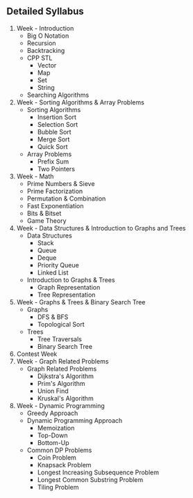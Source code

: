## Detailed Syllabus

<ol type="1">
    <li>
        Week - Introduction
        <ul>
            <li>Big O Notation</li>
            <li>Recursion</li>
            <li>Backtracking</li>
            <li>CPP STL
                <ul>
                    <li>Vector</li>
                    <li>Map</li>
                    <li>Set</li>
                    <li>String</li>
                </ul>
            </li>
            <li>Searching Algorithms</li>
        </ul>
    </li>
    <li>
        Week - Sorting Algorithms & Array Problems
        <ul>
            <li>Sorting Algorithms
                <ul>
                    <li>Insertion Sort</li>
                    <li>Selection Sort</li>
                    <li>Bubble Sort</li>
                    <li>Merge Sort</li>
                    <li>Quick Sort</li>
                </ul>
            </li>
            <li>Array Problems
                <ul>
                    <li>Prefix Sum</li>
                    <li>Two Pointers</li>
                </ul>
            </li>
        </ul>
    </li>
    <li>
        Week - Math
        <ul>
            <li>Prime Numbers & Sieve</li>
            <li>Prime Factorization</li>
            <li>Permutation & Combination</li>
            <li>Fast Exponentiation</li>
            <li>Bits & Bitset</li>
            <li>Game Theory</li>
        </ul>
    </li>
    <li>
        Week - Data Structures & Introduction to Graphs and Trees
        <ul>
            <li>Data Structures
                <ul>
                    <li>Stack</li>
                    <li>Queue</li>
                    <li>Deque</li>
                    <li>Priority Queue</li>
                    <li>Linked List</li>
                </ul>
            </li>
            <li>Introduction to Graphs & Trees
                <ul>
                    <li>Graph Representation</li>
                    <li>Tree Representation</li>
                </ul>
            </li>
        </ul>
    </li>
    <li>
        Week - Graphs & Trees & Binary Search Tree
        <ul>
            <li>
                Graphs
                <ul>
                    <li>DFS & BFS</li>
                    <li>Topological Sort</li>
                </ul>
            </li>
            <li>
                Trees
                <ul>
                    <li>Tree Traversals</li>
                    <li>Binary Search Tree</li>
                </ul>
            </li>
        </ul>
    </li>
    <li>
        Contest Week
    </li>
    <li>
        Week - Graph Related Problems
        <ul>
            <li>
                Graph Related Problems
                <ul>
                    <li>Dijkstra's Algorithm</li>
                    <li>Prim's Algorithm</li>
                    <li>Union Find</li>
                    <li>Kruskal's Algorithm</li>
                </ul>
            </li>
        </ul>
    </li>
    <li>
        Week - Dynamic Programming
        <ul>
            <li>Greedy Approach</li>
            <li>
                Dynamic Programming Approach
                <ul>
                    <li>Memoization</li>
                    <li>Top-Down</li>
                    <li>Bottom-Up</li>
                </ul>
            </li>
            <li>
                Common DP Problems
                <ul>
                    <li>Coin Problem</li>
                    <li>Knapsack Problem</li>
                    <li>Longest Increasing Subsequence Problem</li>
                    <li>Longest Common Substring Problem</li>
                    <li>Tiling Problem</li>
                </ul>
            </li>
        </ul>
    </li>
</ol>
